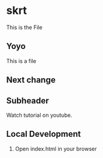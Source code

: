 # skrt
This is the File
## Yoyo

This is a file

## Next change

## Subheader
Watch tutorial on youtube.

## Local Development

1. Open index.html in your browser